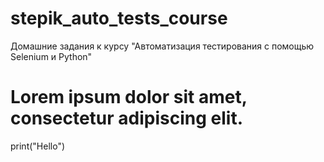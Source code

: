 # stepik_auto_tests_course
Домашние задания к курсу "Автоматизация тестирования с помощью Selenium и Python"

# Lorem ipsum dolor sit amet, consectetur adipiscing elit.
print("Hello")